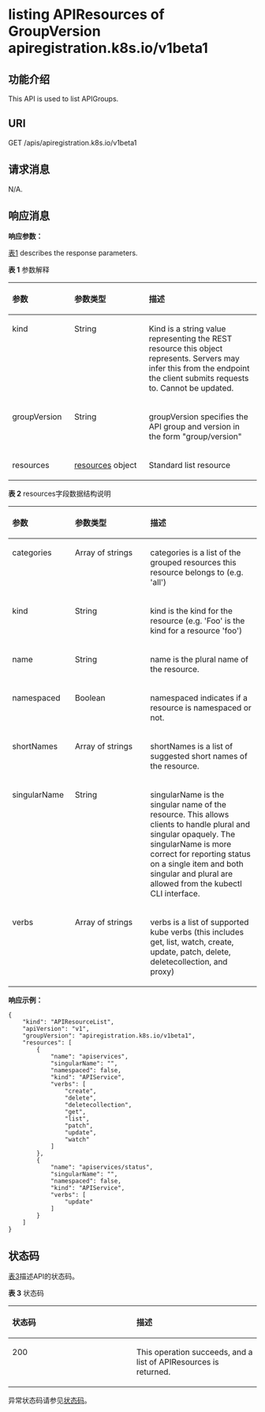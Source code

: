# listing APIResources of GroupVersion apiregistration.k8s.io/v1beta1<a name="cce_02_0188"></a>

## 功能介绍<a name="section42248057"></a>

This API is used to list APIGroups.

## URI<a name="section44688198"></a>

GET /apis/apiregistration.k8s.io/v1beta1

## 请求消息<a name="section66649469"></a>

N/A.

## 响应消息<a name="section62974309"></a>

**响应参数：**

[表1](#d0e46199)  describes the response parameters.

**表 1**  参数解释

<a name="d0e46199"></a>
<table><thead align="left"><tr id="row12332252"><th class="cellrowborder" valign="top" width="25%" id="mcps1.2.4.1.1"><p id="p59388390"><a name="p59388390"></a><a name="p59388390"></a>参数</p>
</th>
<th class="cellrowborder" valign="top" width="30%" id="mcps1.2.4.1.2"><p id="p45730313"><a name="p45730313"></a><a name="p45730313"></a>参数类型</p>
</th>
<th class="cellrowborder" valign="top" width="45%" id="mcps1.2.4.1.3"><p id="p13167852"><a name="p13167852"></a><a name="p13167852"></a>描述</p>
</th>
</tr>
</thead>
<tbody><tr id="row59963063"><td class="cellrowborder" valign="top" width="25%" headers="mcps1.2.4.1.1 "><p id="p25169939"><a name="p25169939"></a><a name="p25169939"></a>kind</p>
</td>
<td class="cellrowborder" valign="top" width="30%" headers="mcps1.2.4.1.2 "><p id="p25499175"><a name="p25499175"></a><a name="p25499175"></a>String</p>
</td>
<td class="cellrowborder" valign="top" width="45%" headers="mcps1.2.4.1.3 "><p id="p52167324"><a name="p52167324"></a><a name="p52167324"></a>Kind is a string value representing the REST resource this object represents. Servers may infer this from the endpoint the client submits requests to. Cannot be updated.</p>
</td>
</tr>
<tr id="row66852738"><td class="cellrowborder" valign="top" width="25%" headers="mcps1.2.4.1.1 "><p id="p46362731"><a name="p46362731"></a><a name="p46362731"></a>groupVersion</p>
</td>
<td class="cellrowborder" valign="top" width="30%" headers="mcps1.2.4.1.2 "><p id="p64393736"><a name="p64393736"></a><a name="p64393736"></a>String</p>
</td>
<td class="cellrowborder" valign="top" width="45%" headers="mcps1.2.4.1.3 "><p id="p48510146"><a name="p48510146"></a><a name="p48510146"></a>groupVersion specifies the API group and version in the form "group/version"</p>
</td>
</tr>
<tr id="row33938133"><td class="cellrowborder" valign="top" width="25%" headers="mcps1.2.4.1.1 "><p id="p64634244"><a name="p64634244"></a><a name="p64634244"></a>resources</p>
</td>
<td class="cellrowborder" valign="top" width="30%" headers="mcps1.2.4.1.2 "><p id="p882436"><a name="p882436"></a><a name="p882436"></a><a href="#d0e46249">resources</a> object</p>
</td>
<td class="cellrowborder" valign="top" width="45%" headers="mcps1.2.4.1.3 "><p id="p39316582"><a name="p39316582"></a><a name="p39316582"></a>Standard list resource</p>
</td>
</tr>
</tbody>
</table>

**表 2**  resources字段数据结构说明

<a name="d0e46249"></a>
<table><thead align="left"><tr id="row20838481"><th class="cellrowborder" valign="top" width="25.252525252525253%" id="mcps1.2.4.1.1"><p id="p10195411"><a name="p10195411"></a><a name="p10195411"></a>参数</p>
</th>
<th class="cellrowborder" valign="top" width="30.303030303030305%" id="mcps1.2.4.1.2"><p id="p20521986"><a name="p20521986"></a><a name="p20521986"></a>参数类型</p>
</th>
<th class="cellrowborder" valign="top" width="44.44444444444445%" id="mcps1.2.4.1.3"><p id="p51668165"><a name="p51668165"></a><a name="p51668165"></a>描述</p>
</th>
</tr>
</thead>
<tbody><tr id="row24371845"><td class="cellrowborder" valign="top" width="25.252525252525253%" headers="mcps1.2.4.1.1 "><p id="p27962409"><a name="p27962409"></a><a name="p27962409"></a>categories</p>
</td>
<td class="cellrowborder" valign="top" width="30.303030303030305%" headers="mcps1.2.4.1.2 "><p id="p50362650"><a name="p50362650"></a><a name="p50362650"></a>Array of strings</p>
</td>
<td class="cellrowborder" valign="top" width="44.44444444444445%" headers="mcps1.2.4.1.3 "><p id="p52842815"><a name="p52842815"></a><a name="p52842815"></a>categories is a list of the grouped resources this resource belongs to (e.g. 'all')</p>
</td>
</tr>
<tr id="row5823288"><td class="cellrowborder" valign="top" width="25.252525252525253%" headers="mcps1.2.4.1.1 "><p id="p1924359"><a name="p1924359"></a><a name="p1924359"></a>kind</p>
</td>
<td class="cellrowborder" valign="top" width="30.303030303030305%" headers="mcps1.2.4.1.2 "><p id="p21655423"><a name="p21655423"></a><a name="p21655423"></a>String</p>
</td>
<td class="cellrowborder" valign="top" width="44.44444444444445%" headers="mcps1.2.4.1.3 "><p id="p9258823"><a name="p9258823"></a><a name="p9258823"></a>kind is the kind for the resource (e.g. 'Foo' is the kind for a resource 'foo')</p>
</td>
</tr>
<tr id="row16220544"><td class="cellrowborder" valign="top" width="25.252525252525253%" headers="mcps1.2.4.1.1 "><p id="p38795716"><a name="p38795716"></a><a name="p38795716"></a>name</p>
</td>
<td class="cellrowborder" valign="top" width="30.303030303030305%" headers="mcps1.2.4.1.2 "><p id="p55445292"><a name="p55445292"></a><a name="p55445292"></a>String</p>
</td>
<td class="cellrowborder" valign="top" width="44.44444444444445%" headers="mcps1.2.4.1.3 "><p id="p61883681"><a name="p61883681"></a><a name="p61883681"></a>name is the plural name of the resource.</p>
</td>
</tr>
<tr id="row20082219"><td class="cellrowborder" valign="top" width="25.252525252525253%" headers="mcps1.2.4.1.1 "><p id="p16047070"><a name="p16047070"></a><a name="p16047070"></a>namespaced</p>
</td>
<td class="cellrowborder" valign="top" width="30.303030303030305%" headers="mcps1.2.4.1.2 "><p id="p24744273"><a name="p24744273"></a><a name="p24744273"></a>Boolean</p>
</td>
<td class="cellrowborder" valign="top" width="44.44444444444445%" headers="mcps1.2.4.1.3 "><p id="p58129068"><a name="p58129068"></a><a name="p58129068"></a>namespaced indicates if a resource is namespaced or not.</p>
</td>
</tr>
<tr id="row53399568"><td class="cellrowborder" valign="top" width="25.252525252525253%" headers="mcps1.2.4.1.1 "><p id="p30397788"><a name="p30397788"></a><a name="p30397788"></a>shortNames</p>
</td>
<td class="cellrowborder" valign="top" width="30.303030303030305%" headers="mcps1.2.4.1.2 "><p id="p46301731"><a name="p46301731"></a><a name="p46301731"></a>Array of strings</p>
</td>
<td class="cellrowborder" valign="top" width="44.44444444444445%" headers="mcps1.2.4.1.3 "><p id="p59452751"><a name="p59452751"></a><a name="p59452751"></a>shortNames is a list of suggested short names of the resource.</p>
</td>
</tr>
<tr id="row65312719"><td class="cellrowborder" valign="top" width="25.252525252525253%" headers="mcps1.2.4.1.1 "><p id="p55838861"><a name="p55838861"></a><a name="p55838861"></a>singularName</p>
</td>
<td class="cellrowborder" valign="top" width="30.303030303030305%" headers="mcps1.2.4.1.2 "><p id="p26653859"><a name="p26653859"></a><a name="p26653859"></a>String</p>
</td>
<td class="cellrowborder" valign="top" width="44.44444444444445%" headers="mcps1.2.4.1.3 "><p id="p11478970"><a name="p11478970"></a><a name="p11478970"></a>singularName is the singular name of the resource. This allows clients to handle plural and singular opaquely. The singularName is more correct for reporting status on a single item and both singular and plural are allowed from the kubectl CLI interface.</p>
</td>
</tr>
<tr id="row36201869"><td class="cellrowborder" valign="top" width="25.252525252525253%" headers="mcps1.2.4.1.1 "><p id="p46670280"><a name="p46670280"></a><a name="p46670280"></a>verbs</p>
</td>
<td class="cellrowborder" valign="top" width="30.303030303030305%" headers="mcps1.2.4.1.2 "><p id="p22196311"><a name="p22196311"></a><a name="p22196311"></a>Array of strings</p>
</td>
<td class="cellrowborder" valign="top" width="44.44444444444445%" headers="mcps1.2.4.1.3 "><p id="p53070755"><a name="p53070755"></a><a name="p53070755"></a>verbs is a list of supported kube verbs (this includes get, list, watch, create, update, patch, delete, deletecollection, and proxy)</p>
</td>
</tr>
</tbody>
</table>

**响应示例：**

```
{
    "kind": "APIResourceList",
    "apiVersion": "v1",
    "groupVersion": "apiregistration.k8s.io/v1beta1",
    "resources": [
        {
            "name": "apiservices",
            "singularName": "",
            "namespaced": false,
            "kind": "APIService",
            "verbs": [
                "create",
                "delete",
                "deletecollection",
                "get",
                "list",
                "patch",
                "update",
                "watch"
            ]
        },
        {
            "name": "apiservices/status",
            "singularName": "",
            "namespaced": false,
            "kind": "APIService",
            "verbs": [
                "update"
            ]
        }
    ]
}
```

## 状态码<a name="section29897872"></a>

[表3](#d0e46350)描述API的状态码。

**表 3**  状态码

<a name="d0e46350"></a>
<table><thead align="left"><tr id="row22660525"><th class="cellrowborder" valign="top" width="50%" id="mcps1.2.3.1.1"><p id="p23563273"><a name="p23563273"></a><a name="p23563273"></a>状态码</p>
</th>
<th class="cellrowborder" valign="top" width="50%" id="mcps1.2.3.1.2"><p id="p29576928"><a name="p29576928"></a><a name="p29576928"></a>描述</p>
</th>
</tr>
</thead>
<tbody><tr id="row46920988"><td class="cellrowborder" valign="top" width="50%" headers="mcps1.2.3.1.1 "><p id="p42503717"><a name="p42503717"></a><a name="p42503717"></a>200</p>
</td>
<td class="cellrowborder" valign="top" width="50%" headers="mcps1.2.3.1.2 "><p id="p20249058"><a name="p20249058"></a><a name="p20249058"></a>This operation succeeds, and a list of APIResources is returned.</p>
</td>
</tr>
</tbody>
</table>

异常状态码请参见[状态码](状态码.md)。

